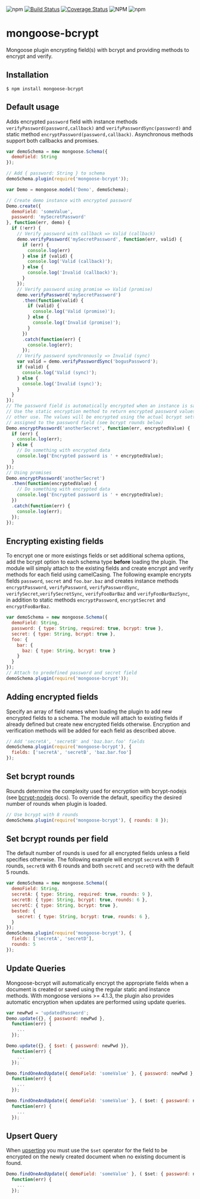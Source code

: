 ![npm](https://img.shields.io/npm/v/mongoose-bcrypt)
[![Build Status](https://travis-ci.org/proswdev/mongoose-bcrypt.svg?branch=master)](https://travis-ci.org/proswdev/mongoose-bcrypt)
[![Coverage Status](https://coveralls.io/repos/github/proswdev/mongoose-bcrypt/badge.svg)](https://coveralls.io/github/proswdev/mongoose-bcrypt)
![NPM](https://img.shields.io/npm/l/mongoose-bcrypt)
![npm](https://img.shields.io/npm/dw/mongoose-bcrypt)
# mongoose-bcrypt #

Mongoose plugin encrypting field(s) with bcrypt and providing methods to encrypt and verify.

## Installation ##

```
$ npm install mongoose-bcrypt
```

## Default usage ##
Adds encrypted `password` field with instance methods `verifyPassword(password,callback)` and `verifyPasswordSync(password)` and static method `encryptPassword(password,callback)`. Asynchronous methods support both callbacks and promises.

```javascript
var demoSchema = new mongoose.Schema({
  demoField: String
});

// Add { password: String } to schema
demoSchema.plugin(require('mongoose-bcrypt'));

var Demo = mongoose.model('Demo', demoSchema);

// Create demo instance with encrypted password
Demo.create({
  demoField: 'someValue',
  password: 'mySecretPassword'
}, function(err, demo) {
  if (!err) {
    // Verify password with callback => Valid (callback)
    demo.verifyPassword('mySecretPassword', function(err, valid) {
      if (err) {
        console.log(err)
      } else if (valid) {
        console.log('Valid (callback)');
      } else {
        console.log('Invalid (callback)');
      }
    });
    // Verify password using promise => Valid (promise)
    demo.verifyPassword('mySecretPassword')
      .then(function(valid) {
        if (valid) {
          console.log('Valid (promise)');
        } else {
          console.log('Invalid (promise)');
        }
      })
      .catch(function(err) {
        console.log(err);
      });
    // Verify password synchronously => Invalid (sync)
    var valid = demo.verifyPasswordSync('bogusPassword');
    if (valid) {
      console.log('Valid (sync)');
    } else {
      console.log('Invalid (sync)');
    }
  }
});
// The password field is automatically encrypted when an instance is saved
// Use the static encryption method to return encrypted password values for
// other use. The values will be encrypted using the actual bcrypt settings
// assigned to the password field (see bcrypt rounds below)  
Demo.encryptPassword('anotherSecret', function(err, encryptedValue) {
  if (err) {
    console.log(err);
  } else {
    // Do something with encrypted data
    console.log('Encrypted password is ' + encryptedValue);
  }
});
// Using promises
Demo.encryptPassword('anotherSecret')
  .then(function(encryptedValue) {
    // Do something with encrypted data
    console.log('Encrypted password is ' + encryptedValue);
  })
  .catch(function(err) {
    console.log(err);
  });
});
```
## Encrypting existing fields ##
To encrypt one or more existings fields or set additional schema options, add the bcrypt option to
each schema type **before** loading the plugin. The module will simply attach to the existing fields
and create encrypt and verify methods for each field using camelCasing. The following example
encrypts fields `password`, `secret` and `foo.bar.baz` and creates instance methods
`encryptPassword`, `verifyPassword`, `verifyPasswordSync`, `verifySecret`,`verifySecretSync`,
`verifyFooBarBaz` and `verifyFooBarBazSync`, in addition to static methods `encryptPassword`,
`encryptSecret` and `encryptFooBarBaz`.

```javascript
var demoSchema = new mongoose.Schema({
  demoField: String,
  password: { type: String, required: true, bcrypt: true },
  secret: { type: String, bcrypt: true },
  foo: {
    bar: {
      baz: { type: String, bcrypt: true }
    }
  }
});
// Attach to predefined password and secret field
demoSchema.plugin(require('mongoose-bcrypt'));
```
## Adding encrypted fields ##
Specify an array of field names when loading the plugin to add new encrypted fields to a schema. The module will attach to existing fields if already defined but create new encrypted fields otherwise. Encryption and verification methods will be added for each field as described above.

```javascript
// Add 'secretA', 'secretB' and 'baz.bar.foo' fields
demoSchema.plugin(require('mongoose-bcrypt'), { 
  fields: ['secretA', 'secretB', 'baz.bar.foo'] 
});
```
## Set bcrypt rounds ##
Rounds determine the complexity used for encryption with bcrypt-nodejs (see [bcrypt-nodejs](https://www.npmjs.org/package/bcrypt-nodejs "bcrypt-nodejs") docs). To override the default, specificy the desired number of rounds when plugin is loaded.
```javascript
// Use bcrypt with 8 rounds
demoSchema.plugin(require('mongoose-bcrypt'), { rounds: 8 });
```
## Set bcrypt rounds per field ##
The default number of rounds is used for all encrypted fields unless a field specifies otherwise. The following example will encrypt `secretA` with 9 rounds, `secretB` with 6 rounds and both `secretC` and `secretD` with the default 5 rounds.
```javascript
var demoSchema = new mongoose.Schema({
  demoField: String,
  secretA: { type: String, required: true, rounds: 9 },
  secretB: { type: String, bcrypt: true, rounds: 6 },
  secretC: { type: String, bcrypt: true },
  bested: {
    secret: { type: String, bcrypt: true, rounds: 6 },
  }
});
demoSchema.plugin(require('mongoose-bcrypt'), {
  fields: ['secretA', 'secretD'],
  rounds: 5
});
```
## Update Queries ##
Mongoose-bcrypt will automatically encrypt the appropriate fields when a document is created or saved using the regular static and instance methods. With mongoose versions >= 4.1.3, the plugin also provides automatic encryption when updates are performed using update queries.  
```javascript
var newPwd = 'updatedPassword';
Demo.update({}, { password: newPwd }, 
  function(err) { 
    ... 
  });

Demo.update({}, { $set: { password: newPwd }}, 
  function(err) { 
    ... 
  });

Demo.findOneAndUpdate({ demoField: 'someValue' }, { password: newPwd }, 
  function(err) { 
    ... 
  });

Demo.findOneAndUpdate({ demoField: 'someValue' }, ( $set: { password: newPwd }},  
  function(err) { 
    ... 
  });
```

## Upsert Query ## 

When [upserting](http://mongoosejs.com/docs/api.html#findoneandupdate_findOneAndUpdate) you must use the `$set` operator for the field to be encrypted on the newly created document when no existing document is found.

```javascript
Demo.findOneAndUpdate({ demoField: 'someValue' }, ( $set: { password: newPwd }}, { upsert: true },
  function(err) { 
    ... 
  });
```
